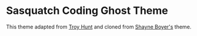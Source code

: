 # Sasquatch Coding Ghost Theme

This theme adapted from [Troy Hunt](https://github.com/troyhunt/troyhunt.com-ghost-theme) and cloned from [Shayne Boyer's](https://github.com/spboyer/th-ghost-theme) theme.